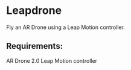 Leapdrone
=========

Fly an AR Drone using a Leap Motion controller.

Requirements:
-------------

AR Drone 2.0
Leap Motion controller
